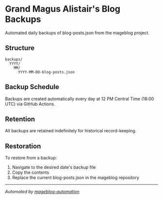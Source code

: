 # Grand Magus Alistair's Blog Backups

Automated daily backups of blog-posts.json from the mageblog project.

## Structure

```
backups/
  YYYY/
    MM/
      YYYY-MM-DD-blog-posts.json
```

## Backup Schedule

Backups are created automatically every day at 12 PM Central Time (18:00 UTC) via GitHub Actions.

## Retention

All backups are retained indefinitely for historical record-keeping.

## Restoration

To restore from a backup:
1. Navigate to the desired date's backup file
2. Copy the contents
3. Replace the current blog-posts.json in the mageblog repository

---

*Automated by [mageblog-automation](https://github.com/masterbainter/mageblog-automation)*

